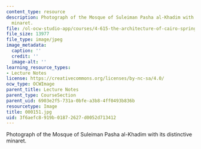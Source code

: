 ```yaml
---
content_type: resource
description: Photograph of the Mosque of Suleiman Pasha al-Khadim with its distinctive
  minaret.
file: /ol-ocw-studio-app/courses/4-615-the-architecture-of-cairo-spring-2002/3f6aefc8919b01872627d0052d713412_000151.jpg
file_size: 13977
file_type: image/jpeg
image_metadata:
  caption: ''
  credit: ''
  image-alt: ''
learning_resource_types:
- Lecture Notes
license: https://creativecommons.org/licenses/by-nc-sa/4.0/
ocw_type: OCWImage
parent_title: Lecture Notes
parent_type: CourseSection
parent_uid: 6903e2f5-731a-0bfe-a3b8-4ff0493b836b
resourcetype: Image
title: 000151.jpg
uid: 3f6aefc8-919b-0187-2627-d0052d713412
---
```

Photograph of the Mosque of Suleiman Pasha al-Khadim with its distinctive minaret.